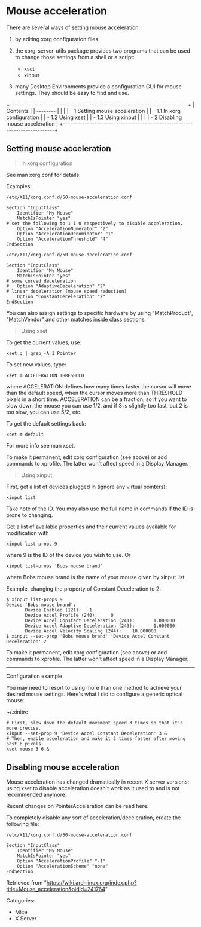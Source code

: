 Mouse acceleration
==================

There are several ways of setting mouse acceleration:

1.  by editing xorg configuration files
2.  the xorg-server-utils package provides two programs that can be used
    to change those settings from a shell or a script:
    -   xset
    -   xinput

3.  many Desktop Environments provide a configuration GUI for mouse
    settings. They should be easy to find and use.

+--------------------------------------------------------------------------+
| Contents                                                                 |
| --------                                                                 |
|                                                                          |
| -   1 Setting mouse acceleration                                         |
|     -   1.1 In xorg configuration                                        |
|     -   1.2 Using xset                                                   |
|     -   1.3 Using xinput                                                 |
|                                                                          |
| -   2 Disabling mouse acceleration                                       |
+--------------------------------------------------------------------------+

Setting mouse acceleration
--------------------------

> In xorg configuration

See man xorg.conf for details.

Examples:

    /etc/X11/xorg.conf.d/50-mouse-acceleration.conf

    Section "InputClass"
    	Identifier "My Mouse"
    	MatchIsPointer "yes"
    # set the following to 1 1 0 respectively to disable acceleration.
    	Option "AccelerationNumerator" "2"
    	Option "AccelerationDenominator" "1"
    	Option "AccelerationThreshold" "4"
    EndSection

    /etc/X11/xorg.conf.d/50-mouse-deceleration.conf

    Section "InputClass"
    	Identifier "My Mouse"
    	MatchIsPointer "yes"
    # some curved deceleration
    #	Option "AdaptiveDeceleration" "2"
    # linear deceleration (mouse speed reduction)
    	Option "ConstantDeceleration" "2"
    EndSection

You can also assign settings to specific hardware by using
"MatchProduct", "MatchVendor" and other matches inside class sections.

> Using xset

To get the current values, use:

    xset q | grep -A 1 Pointer

To set new values, type:

    xset m ACCELERATION THRESHOLD

where ACCELERATION defines how many times faster the cursor will move
than the default speed, when the cursor moves more than THRESHOLD pixels
in a short time. ACCELERATION can be a fraction, so if you want to slow
down the mouse you can use 1/2, and if 3 is slightly too fast, but 2 is
too slow, you can use 5/2, etc.

To get the default settings back:

    xset m default

For more info see man xset.

To make it permanent, edit xorg configuration (see above) or add
commands to xprofile. The latter won't affect speed in a Display
Manager.

> Using xinput

First, get a list of devices plugged in (ignore any virtual pointers):

    xinput list

Take note of the ID. You may also use the full name in commands if the
ID is prone to changing.

Get a list of available properties and their current values available
for modification with

    xinput list-props 9

where 9 is the ID of the device you wish to use. Or

    xinput list-props 'Bobs mouse brand'

where Bobs mouse brand is the name of your mouse given by xinput list

Example, changing the property of Constant Deceleration to 2:

    $ xinput list-props 9
    Device 'Bobs mouse brand':
           Device Enabled (121):   1
           Device Accel Profile (240):     0
           Device Accel Constant Deceleration (241):       1.000000
           Device Accel Adaptive Deceleration (243):       1.000000
           Device Accel Velocity Scaling (244):    10.000000
    $ xinput --set-prop 'Bobs mouse brand' 'Device Accel Constant Deceleration' 2

To make it permanent, edit xorg configuration (see above) or add
commands to xprofile. The latter won't affect speed in a Display
Manager.

  

* * * * *

  
 Configuration example

You may need to resort to using more than one method to achieve your
desired mouse settings. Here's what I did to configure a generic optical
mouse:

~/.xinitrc

    # First, slow down the default movement speed 3 times so that it's more precise.
    xinput --set-prop 9 'Device Accel Constant Deceleration' 3 &
    # Then, enable acceleration and make it 3 times faster after moving past 6 pixels.
    xset mouse 3 6 &

Disabling mouse acceleration
----------------------------

Mouse acceleration has changed dramatically in recent X server versions;
using xset to disable acceleration doesn't work as it used to and is not
recommended anymore.

Recent changes on PointerAcceleration can be read here.

To completely disable any sort of acceleration/deceleration, create the
following file:

    /etc/X11/xorg.conf.d/50-mouse-acceleration.conf

    Section "InputClass"
    	Identifier "My Mouse"
    	MatchIsPointer "yes"
    	Option "AccelerationProfile" "-1"
    	Option "AccelerationScheme" "none"
    EndSection

Retrieved from
"https://wiki.archlinux.org/index.php?title=Mouse_acceleration&oldid=241764"

Categories:

-   Mice
-   X Server
